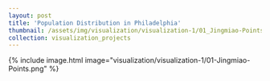 ```yaml
---
layout: post
title: 'Population Distribution in Philadelphia'
thumbnail: /assets/img/visualization/visualization-1/01_Jingmiao-Points.png
collection: visualization_projects
---
```

{% include image.html image="visualization/visualization-1/01-Jingmiao-Points.png" %}

